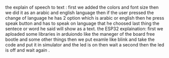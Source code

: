 the explain of speech to text :
first we added the colors and font size 
then we did it as an arabic and english language 
then if the user pressed the change of language he has 2 option which is arabic or english 
then he press speak button and has to speak on language that he choosed 
last thing the sentece or word he said will show as a text.
the ESP32 explaination:
first we aploaded some libraries in arduiondo like the maneger of the board free bootle and some other things
then we put examle like blink and take the code and put it in simulator and the led is on 
then wait a second then the led is off and wait again .


